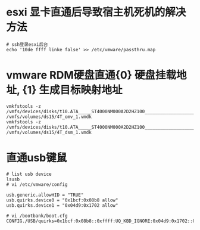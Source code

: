 # esxi 显卡直通后导致宿主机死机的解决方法
```shell
# ssh登录esxi后台
echo '10de ffff linke false' >> /etc/vmware/passthru.map
```

# vmware RDM硬盘直通{0} 硬盘挂载地址, {1} 生成目标映射地址
```shell
vmkfstools -z /vmfs/devices/disks/t10.ATA_____ST4000NM000A2D2HZ100_________________________________WS213MF7 /vmfs/volumes/ds15/4T_omv_1.vmdk
vmkfstools -z /vmfs/devices/disks/t10.ATA_____ST4000NM000A2D2HZ100_________________________________WS21R4S8 /vmfs/volumes/ds15/4T_dsm_1.vmdk
```

# 直通usb键鼠
```shell
# list usb device
lsusb
# vi /etc/vmware/config

usb.generic.allowHID = "TRUE"
usb.quirks.device0 = "0x1bcf:0x08b8 allow"
usb.quirks.device1 = "0x04d9:0x1702 allow"

# vi /bootbank/boot.cfg
CONFIG./USB/quirks=0x1bcf:0x08b8::0xffff:UQ_KBD_IGNORE:0x04d9:0x1702::0xffff:UQ_KBD_IGNORE
```